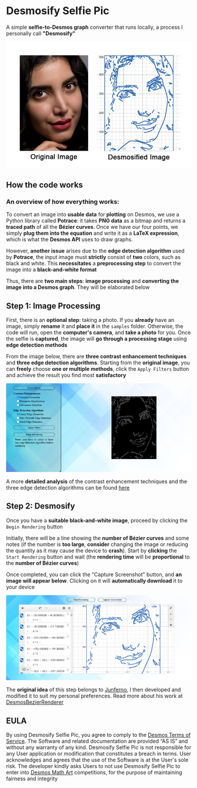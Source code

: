 # Desmosify Selfie Pic
A simple **selfie-to-Desmos graph** converter that runs locally, a process I personally call **"Desmosify"**

![result](https://github.com/CryAndRRich/Desmosify-Selfie-Pic/blob/main/.github/result.jpg)

## How the code works
### An overview of how everything works:
To convert an image into **usable data** for **plotting** on Desmos, we use a Python library called **Potrace**: it takes **PNG data** as a bitmap and returns a **traced path** of all the **Bézier curves**. Once we have our four points, we simply **plug them into the equation** and write it as a **LaTeX expression**, which is what the **Desmos API** uses to draw graphs. 

However, **another issue** arises due to the **edge detection algorithm** used by **Potrace**, the input image must **strictly** consist of **two** colors, such as black and white. This **necessitates** a **preprocessing step** to convert the image into a **black-and-white format**

Thus, there are **two main steps**: **image processing** and **converting the image into a Desmos graph**. They will be elaborated below

## Step 1: Image Processing
First, there is an **optional step**: taking a photo. If you **already** have an image, simply **rename** it and **place it** in the `samples` folder. Otherwise, the code will run, open the **computer's camera**, and **take a photo** for you. Once the selfie is **captured**, the image will **go through a processing stage** using **edge detection methods**

From the image below, there are **three contrast enhancement techniques** and **three edge detection algorithms**. Starting from the **original image**, you can **freely** choose **one or multiple methods**, click the `Apply Filters` button and achieve the result you find most **satisfactory**

![step1](https://github.com/CryAndRRich/Desmosify-Selfie-Pic/blob/main/.github/step1.png)

A more **detailed analysis** of the contrast enhancement techniques and the three edge detection algorithms can be found [here](https://github.com/CryAndRRich/Desmosify-Selfie-Pic/blob/main/filter/README.md)

## Step 2: Desmosify
Once you have a **suitable black-and-white image**, proceed by clicking the `Begin Rendering` button

Initially, there will be a line showing the **number of Bézier curves** and some notes (if the number is **too large**, **consider** changing the image or reducing the quantity as it may cause the device to **crash**). Start by **clicking** the `Start Rendering` button and wait (the **rendering time** will be **proportional** to the **number of Bézier curves**)

Once completed, you can click the "Capture Screenshot" button, and **an image will appear below**. Clicking on it will **automatically download** it to your device

![step2](https://github.com/CryAndRRich/Desmosify-Selfie-Pic/blob/main/.github/step2.png)

The **original idea** of this step belongs to [Junferno](https://github.com/kevinjycui), I then developed and modified it to suit my personal preferences. Read more about his work at [DesmosBezierRenderer](https://github.com/kevinjycui/DesmosBezierRenderer)

## EULA
By using Desmosify Selfie Pic, you agree to comply to the [Desmos Terms of Service](https://www.desmos.com/terms). The Software and related documentation are provided “AS IS” and without any warranty of any kind. Desmosify Selfie Pic is not responsible for any User application or modification that constitutes a breach in terms. User acknowledges and agrees that the use of the Software is at the User's sole risk. The developer kindly asks Users to not use Desmosify Selfie Pic to enter into [Desmos Math Art](https://www.desmos.com/art?lang=en) competitions, for the purpose of maintaining fairness and integrity
